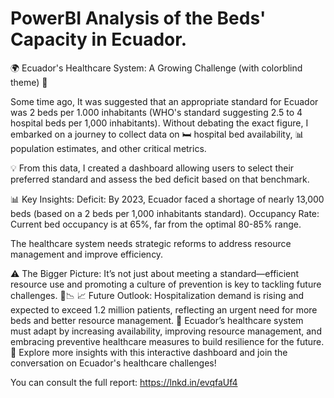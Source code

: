 # PowerBI Analysis of the Beds' Capacity in Ecuador.

🌍 Ecuador's Healthcare System: A Growing Challenge (with colorblind theme) 🏥

Some time ago, It was suggested that an appropriate standard for Ecuador was 2 beds per 1.000 inhabitants (WHO's standard suggesting 2.5 to 4 hospital beds per 1,000 inhabitants). 
Without debating the exact figure, I embarked on a journey to collect data on 🛏️ hospital bed availability, 📊 population estimates, and other critical metrics.

💡 From this data, I created a dashboard allowing users to select their preferred standard and assess the bed deficit based on that benchmark.

📊 Key Insights:
Deficit:
By 2023, Ecuador faced a shortage of nearly 13,000 beds (based on a 2 beds per 1,000 inhabitants standard).
Occupancy Rate: Current bed occupancy is at 65%, far from the optimal 80-85% range.

The healthcare system needs strategic reforms to address resource management and improve efficiency.

⚠️ The Bigger Picture: It’s not just about meeting a standard—efficient resource use and promoting a culture of prevention is key to tackling future challenges. 🏥📉
📈 Future Outlook: Hospitalization demand is rising and expected to exceed 1.2 million patients, reflecting an urgent need for more beds and better resource management.
🚀 Ecuador’s healthcare system must adapt by increasing availability, improving resource management, and embracing preventive healthcare measures to build resilience for the future.
🔗 Explore more insights with this interactive dashboard and join the conversation on Ecuador's healthcare challenges!

You can consult the full report:
https://lnkd.in/evqfaUf4
